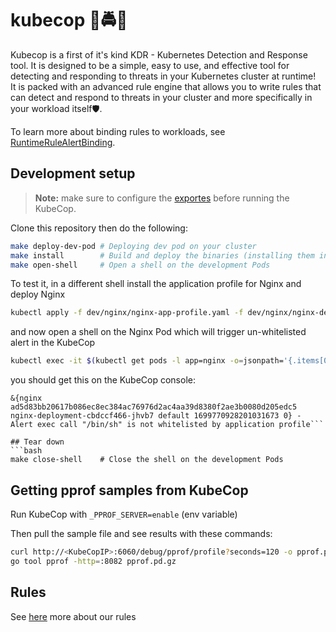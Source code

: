 # kubecop 🚨🚔🚨
Kubecop is a first of it's kind KDR - Kubernetes Detection and Response tool. It is designed to be a simple, easy to use, and effective tool for detecting and responding to threats in your Kubernetes cluster at runtime!<br>
It is packed with an advanced rule engine that allows you to write rules that can detect and respond to threats in your cluster and more specifically in your workload itself🛡️.

To learn more about binding rules to workloads, see [RuntimeRuleAlertBinding](pkg/rulebindingstore/README.md).

## Development setup
> **Note:** make sure to configure the [exportes](pkg/exporters/README.md) before running the KubeCop.

Clone this repository then do the following:
```bash
make deploy-dev-pod # Deploying dev pod on your cluster
make install        # Build and deploy the binaries (installing them in the dev Pod)
make open-shell     # Open a shell on the development Pods
```

To test it, in a different shell install the application profile for Nginx and deploy Nginx
```bash
kubectl apply -f dev/nginx/nginx-app-profile.yaml -f dev/nginx/nginx-deployment.yaml
```

and now open a shell on the Nginx Pod which will trigger un-whitelisted alert in the KubeCop
```bash
kubectl exec -it $(kubectl get pods -l app=nginx -o=jsonpath='{.items[0].metadata.name}') -- sh
```

you should get this on the KubeCop console:
```
&{nginx ad5d83bb20617b086ec8ec384ac76976d2ac4aa39d8380f2ae3b0080d205edc5 nginx-deployment-cbdccf466-jhvb7 default 1699770928201031673 0} - Alert exec call "/bin/sh" is not whitelisted by application profile```

## Tear down
```bash
make close-shell    # Close the shell on the development Pods
```

## Getting pprof samples from KubeCop

Run KubeCop with `_PPROF_SERVER=enable` (env variable)

Then pull the sample file and see results with these commands:
```bash
curl http://<KubeCopIP>:6060/debug/pprof/profile?seconds=120 -o pprof.pd.gz
go tool pprof -http=:8082 pprof.pd.gz
```

## Rules

See [here](/pkg/engine/rule/README.md) more about our rules